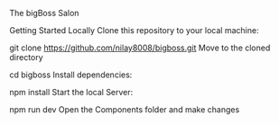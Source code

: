 The bigBoss Salon

Getting Started Locally
Clone this repository to your local machine:

git clone https://github.com/nilay8008/bigboss.git
Move to the cloned directory

cd bigboss
Install dependencies:

npm install
Start the local Server:

npm run dev
Open the Components folder and make changes
